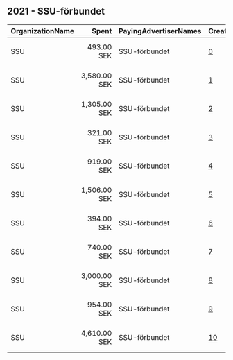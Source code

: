 ## 2021 - SSU-förbundet 
|OrganizationName|Spent|PayingAdvertiserNames|CreativeUrls|Impressions|Genders|AgeBrackets|CountryCodes|BillingAddresses|CandidateBallotInformation|
|:---|---:|:---|:---|---:|:---|:---|:---|:---|:---|
|SSU|493.00 SEK|SSU-förbundet|[0](https://www.snap.com/political-ads/asset/f1176b7c60bdec2d6c852019670b9cc16c46b53398fe946452d490db82036268?mediaType=mp4)|8,910||25-|sweden|"FE1026-PAG09400 Scancloud,ÖSTERSUND,SE-831 90,SE"|SSU|
|SSU|3,580.00 SEK|SSU-förbundet|[1](https://www.snap.com/political-ads/asset/f1176b7c60bdec2d6c852019670b9cc16c46b53398fe946452d490db82036268?mediaType=mp4)|88,801||21-|sweden|"FE1026-PAG09400 Scancloud,ÖSTERSUND,SE-831 90,SE"|SSU|
|SSU|1,305.00 SEK|SSU-förbundet|[2](https://www.snap.com/political-ads/asset/5da60973cc8e4cf9e8f5927b38b38ad681fdeaa7932221726a4a9295fb225eb8?mediaType=mp4)|138,088||15-23|sweden|"FE1026-PAG09400 Scancloud,ÖSTERSUND,SE-831 90,SE"|SSU|
|SSU|321.00 SEK|SSU-förbundet|[3](https://www.snap.com/political-ads/asset/2e6ba51621a3e876b8c012c422e3404363cf8c2fadb69191524f45dfe6684353?mediaType=mp4)|39,470||20-|sweden|"FE1026-PAG09400 Scancloud,ÖSTERSUND,SE-831 90,SE"||
|SSU|919.00 SEK|SSU-förbundet|[4](https://www.snap.com/political-ads/asset/555a08fc9846359332adeaeafe31746f5c84ecaf1e42da3e9129323cbadb6d38?mediaType=mp4)|22,549||21-|sweden|"FE1026-PAG09400 Scancloud,ÖSTERSUND,SE-831 90,SE"|SSU|
|SSU|1,506.00 SEK|SSU-förbundet|[5](https://www.snap.com/political-ads/asset/555a08fc9846359332adeaeafe31746f5c84ecaf1e42da3e9129323cbadb6d38?mediaType=mp4)|36,388||25-|sweden|"FE1026-PAG09400 Scancloud,ÖSTERSUND,SE-831 90,SE"|SSU|
|SSU|394.00 SEK|SSU-förbundet|[6](https://www.snap.com/political-ads/asset/72f1bdcff6fd8edbf95f391c5e3f946cad4bc68479c29180422add17638bda02?mediaType=mp4)|48,507||20-|sweden|"FE1026-PAG09400 Scancloud,ÖSTERSUND,SE-831 90,SE"||
|SSU|740.00 SEK|SSU-förbundet|[7](https://www.snap.com/political-ads/asset/72f1bdcff6fd8edbf95f391c5e3f946cad4bc68479c29180422add17638bda02?mediaType=mp4)|77,528||15-23|sweden|"FE1026-PAG09400 Scancloud,ÖSTERSUND,SE-831 90,SE"|SSU|
|SSU|3,000.00 SEK|SSU-förbundet|[8](https://www.snap.com/political-ads/asset/704ff925497cd1be653c59b4773f9a54ce2503ffc2b9ad8cc507db1bbe9c56cb?mediaType=mp4)|157,126||16-25|sweden|"FE1026-PAG09400 Scancloud,ÖSTERSUND,SE-831 90,SE"|SSU|
|SSU|954.00 SEK|SSU-förbundet|[9](https://www.snap.com/political-ads/asset/2e6ba51621a3e876b8c012c422e3404363cf8c2fadb69191524f45dfe6684353?mediaType=mp4)|100,666||15-23|sweden|"FE1026-PAG09400 Scancloud,ÖSTERSUND,SE-831 90,SE"|SSU|
|SSU|4,610.00 SEK|SSU-förbundet|[10](https://www.snap.com/political-ads/asset/555a08fc9846359332adeaeafe31746f5c84ecaf1e42da3e9129323cbadb6d38?mediaType=mp4)|364,061|||sweden|"FE1026-PAG09400 Scancloud,ÖSTERSUND,SE-831 90,SE"|SSU|
